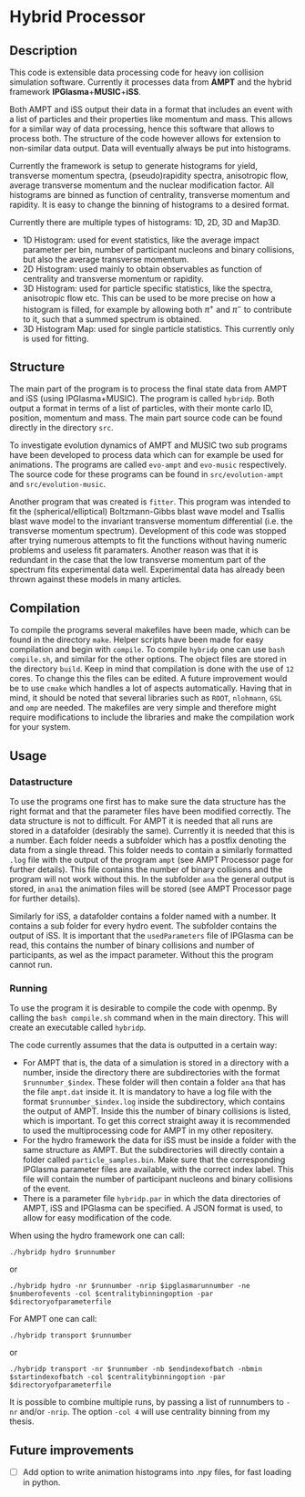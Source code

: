 # Hybrid Processor

## Description

This code is extensible data processing code for heavy ion collision simulation software. Currently it processes data from **AMPT** and the hybrid framework **IPGlasma**+**MUSIC**+**iSS**.

Both AMPT and iSS output their data in a format that includes an event with a list of particles and their properties like momentum and mass. This allows for a similar way of data processing, hence this software that allows to process both. The structure of the code however allows for extension to non-similar data output. Data will eventually always be put into histograms.

Currently the framework is setup to generate histograms for yield, transverse momentum spectra, (pseudo)rapidity spectra, anisotropic flow, average transverse momentum and the nuclear modification factor. All histograms are binned as function of centrality, transverse momentum and rapidity. It is easy to change the binning of histograms to a desired format.

Currently there are multiple types of histograms: 1D, 2D, 3D and Map3D.

- 1D Histogram: used for event statistics, like the average impact parameter per bin, number of participant nucleons and binary collisions, but also the average transverse momentum.
- 2D Histogram: used mainly to obtain observables as function of centrality and transverse momentum or rapidity.
- 3D Histogram: used for particle specific statistics, like the spectra, anisotropic flow etc. This can be used to be more precise on how a histogram is filled, for example by allowing both $\pi^+$ and $\pi^-$ to contribute to it, such that a summed spectrum is obtained.
- 3D Histogram Map: used for single particle statistics. This currently only is used for fitting.

## Structure

The main part of the program is to process the final state data from AMPT and iSS (using IPGlasma+MUSIC). The program is called `hybridp`. Both output a format in terms of a list of particles, with their monte carlo ID, position, momentum and mass. The main part source code can be found directly in the directory `src`.

To investigate evolution dynamics of AMPT and MUSIC two sub programs have been developed to process data which can for example be used for animations. The programs are called `evo-ampt` and `evo-music` respectively. The source code for these programs can be found in `src/evolution-ampt` and `src/evolution-music`.

Another program that was created is `fitter`. This program was intended to fit the (spherical/elliptical) Boltzmann-Gibbs blast wave model and Tsallis blast wave model to the invariant transverse momentum differential (i.e. the transverse momentum spectrum). Development of this code was stopped after trying numerous attempts to fit the functions without having numeric problems and useless fit paramaters. Another reason was that it is redundant in the case that the low transverse momentum part of the spectrum fits experimental data well. Experimental data has already been thrown against these models in many articles.

## Compilation

To compile the programs several makefiles have been made, which can be found in the directory `make`. Helper scripts have been made for easy compilation and begin with `compile`. To compile `hybridp` one can use `bash compile.sh`, and similar for the other options. The object files are stored in the directory `build`. Keep in mind that compilation is done with the use of `12` cores. To change this the files can be edited. A future improvement would be to use `cmake` which handles a lot of aspects automatically. Having that in mind, it should be noted that several libraries such as `ROOT`, `nlohmann`, `GSL` and `omp` are needed. The makefiles are very simple and therefore might require modifications to include the libraries and make the compilation work for your system.

## Usage

### Datastructure

To use the programs one first has to make sure the data structure has the right format and that the parameter files have been modified correctly. The data structure is not to difficult. For AMPT it is needed that all runs are stored in a datafolder (desirably the same). Currently it is needed that this is a number. Each folder needs a subfolder which has a postfix denoting the data from a single thread. This folder needs to contain a similarly formatted `.log` file with the output of the program `ampt` (see AMPT Processor page for further details). This file contains the number of binary collisions and the program will not work without this. In the subfolder `ana` the general output is stored, in `ana1` the animation files will be stored (see AMPT Processor page for further details).

Similarly for iSS, a datafolder contains a folder named with a number. It contains a sub folder for every hydro event. The subfolder contains the output of iSS. It is important that the `usedParameters` file of IPGlasma can be read, this contains the number of binary collisions and number of participants, as wel as the impact parameter. Without this the program cannot run.

### Running

To use the program it is desirable to compile the code with openmp. By calling the `bash compile.sh` command when in the main directory. This will create an executable called `hybridp`.

The code currently assumes that the data is outputted in a certain way:

- For AMPT that is, the data of a simulation is stored in a directory with a number, inside the directory there are subdirectories with the format `$runnumber_$index`. These folder will then contain a folder `ana` that has the file `ampt.dat` inside it. It is mandatory to have a log file with the format `$runnumber_$index.log` inside the subdirectory, which contains the output of AMPT. Inside this the number of binary collisions is listed, which is important. To get this correct straight away it is recommended to used the multiprocessing code for AMPT in my other repositery.
- For the hydro framework the data for iSS must be inside a folder with the same structure as AMPT. But the subdirectories will directly contain a folder called `particle_samples.bin`. Make sure that the corresponding IPGlasma parameter files are available, with the correct index label. This file will contain the number of participant nucleons and binary collisions of the event.
- There is a parameter file `hybridp.par` in which the data directories of AMPT, iSS and IPGlasma can be specified. A JSON format is used, to allow for easy modification of the code.

When using the hydro framework one can call:

```
./hybridp hydro $runnumber
```

or

```
./hybridp hydro -nr $runnumber -nrip $ipglasmarunnumber -ne $numberofevents -col $centralitybinningoption -par $directoryofparameterfile
```

For AMPT one can call:

```
./hybridp transport $runnumber
```

or

```
./hybridp transport -nr $runnumber -nb $endindexofbatch -nbmin $startindexofbatch -col $centralitybinningoption -par $directoryofparameterfile
```

It is possible to combine multiple runs, by passing a list of runnumbers to `-nr` and/or `-nrip`. The option `-col 4` will use centrality binning from my thesis.

## Future improvements

- [ ] Add option to write animation histograms into .npy files, for fast loading in python.
